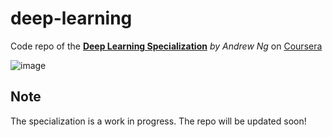 # deep-learning
Code repo of the [**Deep Learning Specialization**](https://www.coursera.org/specializations/deep-learning?) *by Andrew Ng* on [Coursera](https://www.coursera.org/)

![image](https://user-images.githubusercontent.com/8168416/159134989-2c020a40-05d5-491f-8d77-b2d0198f9af6.png)

## Note
The specialization is a work in progress. The repo will be updated soon!
